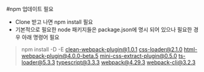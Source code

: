 #npm 업데이트 필요

- Clone 받고 나면 npm install 필요
- 기본적으로 필요한 node 패키지들은 package.json에 명시 되어 있으나 필요한 경우 아래 명령어 필요
> npm install -D -E clean-webpack-plugin@1.0.1 css-loader@2.1.0 html-webpack-plugin@4.0.0-beta.5 mini-css-extract-plugin@0.5.0 ts-loader@5.3.3 typescript@3.3.3 webpack@4.29.3 webpack-cli@3.2.3
